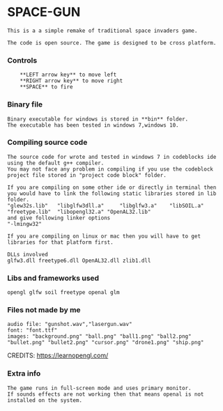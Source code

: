 # SPACE-GUN
	This is a a simple remake of traditional space invaders game.

	The code is open source. The game is designed to be cross platform.

### Controls
		**LEFT arrow key** to move left
		**RIGHT arrow key** to move right
		**SPACE** to fire

### Binary file
	Binary executable for windows is stored in **bin** folder.
	The executable has been tested in windows 7,windows 10.

### Compiling source code
	The source code for wrote and tested in windows 7 in codeblocks ide using the default g++ compiler.
	You may not face any problem in compiling if you use the codeblock project file stored in "project code block" folder.
	
	If you are compiling on some other ide or directly in terminal then you would have to link the following static libraries stored in lib folder.
	"glew32s.lib"	"libglfw3dll.a"		"libglfw3.a"	"libSOIL.a"		"freetype.lib"	"libopengl32.a" "OpenAL32.lib"
	and give following linker options
	"-lmingw32" 
	
	If you are compiling on linux or mac then you will have to get libraries for that platform first.

	DLLs involved
	glfw3.dll freetype6.dll OpenAL32.dll zlib1.dll

### Libs and frameworks used
	opengl glfw soil freetype openal glm 

### Files not made by me
	audio file: "gunshot.wav","lasergun.wav"  
	font: "font.ttf" 
	images: "background.png" "ball.png" "ball1.png" "ball2.png" "bullet.png" "bullet2.png" "cursor.png" "drone1.png" "ship.png"

CREDITS:
	https://learnopengl.com/

### Extra info
	The game runs in full-screen mode and uses primary monitor.
	If sounds effects are not working then that means openal is not installed on the system.